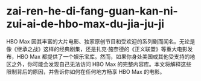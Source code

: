 # zai-ren-he-di-fang-guan-kan-ni-zui-ai-de-hbo-max-du-jia-ju-ji
HBO Max 因其丰富的大片电影、独家原创节目和受欢迎的系列剧而闻名。无论是像《继承之战》这样的经典剧集，还是扎克·施奈德的《正义联盟》等重大电影发布，HBO Max 都提供了一个娱乐宝库。然而，如果你身处美国或其他受支持的地区之外，你可能会发现自己无法访问 HBO Max 的完整内容库。本文将解释这些限制背后的原因，并告诉你如何在任何地方畅享 HBO Max 的电影。
